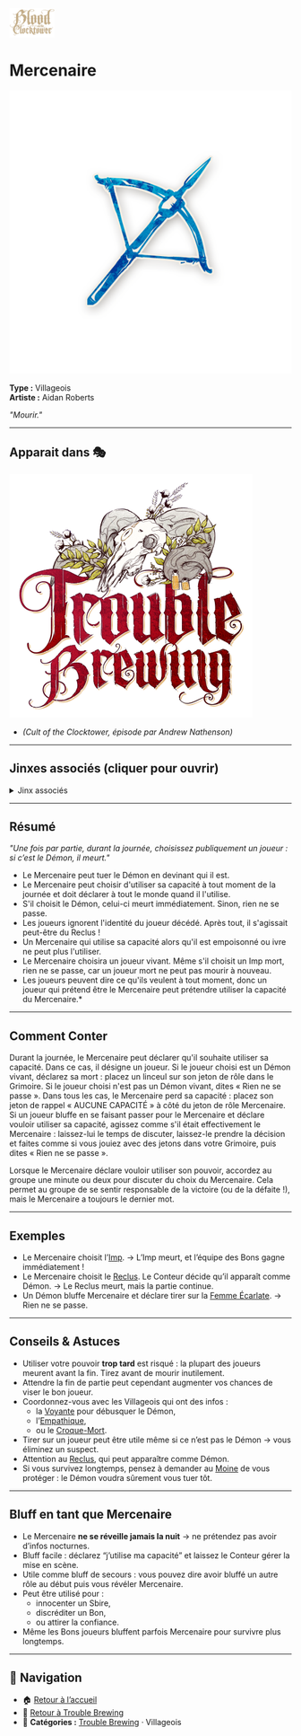 <p align="left">
  <a href="/botc-fr-bambi/">
    <img src="../images/logo.png" alt="Accueil BotC FR" width="80">
  </a>
</p>

# Mercenaire

![Mercenaire](../images/Icon_slayer.png)

**Type :** Villageois  
**Artiste :** Aidan Roberts  

*"Mourir."*

---

## Apparait dans 🎭
![TB](../images/Logo_trouble_brewing.png) 

- *(Cult of the Clocktower, épisode par Andrew Nathenson)*  

---

## Jinxes associés (cliquer pour ouvrir)

<details>
  <summary>Jinx associés</summary>
  <ul>
    <li>
      <img src="/botc-fr-bambi/images/Icon_lleech.png" width="20" alt="Sangsue"/> 
      <a href="/botc-fr-bambi/roles_experimentaux/sangsue.html"><strong>Sangsue</strong></a> :  
      Si le Mercenaire tue l’hôte de la Sangsue, l’hôte meurt.
    </li>
  </ul>
</details>


---

## Résumé
*"Une fois par partie, durant la journée, choisissez publiquement un joueur : si c’est le Démon, il meurt."*

- Le Mercenaire peut tuer le Démon en devinant qui il est.
- Le Mercenaire peut choisir d'utiliser sa capacité à tout moment de la journée et doit déclarer à tout le monde quand il l'utilise. 
- S'il choisit le Démon, celui-ci meurt immédiatement. Sinon, rien ne se passe.
- Les joueurs ignorent l'identité du joueur décédé. Après tout, il s'agissait peut-être du Reclus !
- Un Mercenaire qui utilise sa capacité alors qu'il est empoisonné ou ivre ne peut plus l'utiliser.
- Le Mercenaire choisira un joueur vivant. Même s'il choisit un Imp mort, rien ne se passe, car un joueur mort ne peut pas mourir à nouveau.
- Les joueurs peuvent dire ce qu'ils veulent à tout moment, donc un joueur qui prétend être le Mercenaire peut prétendre utiliser la capacité du Mercenaire.*
---

## Comment Conter

Durant la journée, le Mercenaire peut déclarer qu'il souhaite utiliser sa capacité. Dans ce cas, il désigne un joueur. 
Si le joueur choisi est un Démon vivant, déclarez sa mort : placez un linceul sur son jeton de rôle dans le Grimoire. 
Si le joueur choisi n'est pas un Démon vivant, dites « Rien ne se passe ». Dans tous les cas, le Mercenaire perd sa capacité : placez son jeton de rappel « AUCUNE CAPACITÉ » à côté du jeton de rôle Mercenaire.
Si un joueur bluffe en se faisant passer pour le Mercenaire et déclare vouloir utiliser sa capacité, agissez comme s'il était effectivement le Mercenaire : laissez-lui le temps de discuter, laissez-le prendre la décision et faites comme si vous jouiez avec des jetons dans votre Grimoire, puis dites « Rien ne se passe ».

Lorsque le Mercenaire déclare vouloir utiliser son pouvoir, accordez au groupe une minute ou deux pour discuter du choix du Mercenaire. Cela permet au groupe de se sentir responsable de la victoire (ou de la défaite !), mais le Mercenaire a toujours le dernier mot.



---
## Exemples
- Le Mercenaire choisit l’[Imp](imp.md). → L’Imp meurt, et l’équipe des Bons gagne immédiatement !  
- Le Mercenaire choisit le [Reclus](reclus.md). Le Conteur décide qu’il apparaît comme Démon. → Le Reclus meurt, mais la partie continue.  
- Un Démon bluffe Mercenaire et déclare tirer sur la [Femme Écarlate](femmeecarlate.md). → Rien ne se passe.  

---

## Conseils & Astuces
- Utiliser votre pouvoir **trop tard** est risqué : la plupart des joueurs meurent avant la fin. Tirez avant de mourir inutilement.  
- Attendre la fin de partie peut cependant augmenter vos chances de viser le bon joueur.  
- Coordonnez-vous avec les Villageois qui ont des infos :  
  - la [Voyante](voyante.md) pour débusquer le Démon,  
  - l’[Empathique](empathique.md),  
  - ou le [Croque-Mort](croque-mort.md).  
- Tirer sur un joueur peut être utile même si ce n’est pas le Démon → vous éliminez un suspect.  
- Attention au [Reclus](reclus.md), qui peut apparaître comme Démon.  
- Si vous survivez longtemps, pensez à demander au [Moine](moine.md) de vous protéger : le Démon voudra sûrement vous tuer tôt.  

---

## Bluff en tant que Mercenaire
- Le Mercenaire **ne se réveille jamais la nuit** → ne prétendez pas avoir d’infos nocturnes.  
- Bluff facile : déclarez “j’utilise ma capacité” et laissez le Conteur gérer la mise en scène.  
- Utile comme bluff de secours : vous pouvez dire avoir bluffé un autre rôle au début puis vous révéler Mercenaire.  
- Peut être utilisé pour :  
  - innocenter un Sbire,  
  - discréditer un Bon,  
  - ou attirer la confiance.  
- Même les Bons joueurs bluffent parfois Mercenaire pour survivre plus longtemps.  

---


## 📂 Navigation 

- 🏠 [Retour à l’accueil](/botc-fr-bambi/)  
- 🍺 [Retour à Trouble Brewing](../trouble_brewing.md)  
- 📂 **Catégories :** [Trouble Brewing](../trouble_brewing.md) · Villageois
